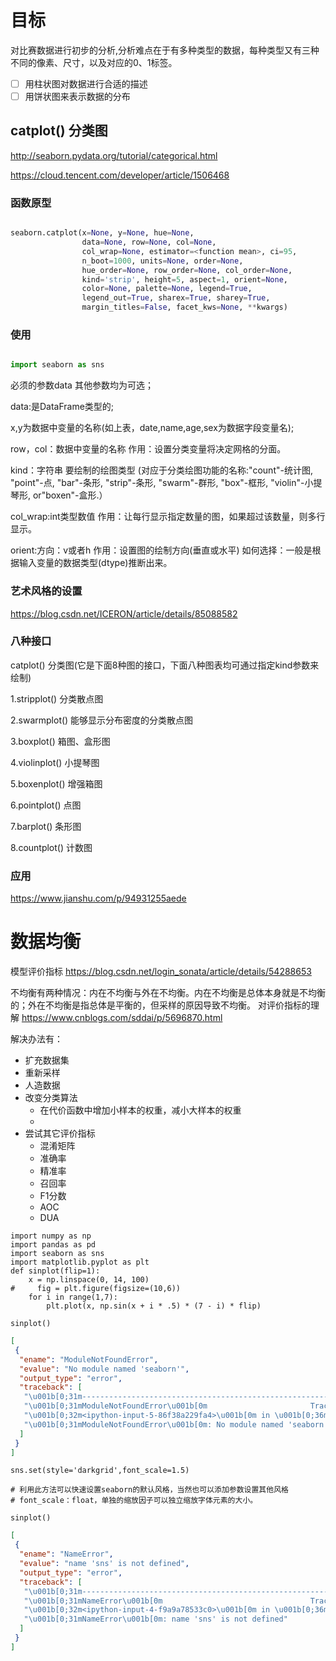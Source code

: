 # 目标
对比赛数据进行初步的分析,分析难点在于有多种类型的数据，每种类型又有三种不同的像素、尺寸，以及对应的0、1标签。

- [ ] 用柱状图对数据进行合适的描述
- [ ] 用饼状图来表示数据的分布

## catplot() 分类图

http://seaborn.pydata.org/tutorial/categorical.html

https://cloud.tencent.com/developer/article/1506468

### 函数原型

``` python

seaborn.catplot(x=None, y=None, hue=None,
                data=None, row=None, col=None,
                col_wrap=None, estimator=<function mean>, ci=95, 
                n_boot=1000, units=None, order=None,
                hue_order=None, row_order=None, col_order=None, 
                kind='strip', height=5, aspect=1, orient=None, 
                color=None, palette=None, legend=True,
                legend_out=True, sharex=True, sharey=True, 
                margin_titles=False, facet_kws=None, **kwargs)


```

### 使用
``` python

import seaborn as sns

``` 

必须的参数data 其他参数均为可选；

data:是DataFrame类型的;

x,y为数据中变量的名称(如上表，date,name,age,sex为数据字段变量名);

row，col：数据中变量的名称
作用：设置分类变量将决定网格的分面。

kind：字符串
要绘制的绘图类型
(对应于分类绘图功能的名称:"count"-统计图, "point"-点, 
"bar"-条形, "strip"-条形, "swarm"-群形, "box"-框形, 
"violin"-小提琴形, or"boxen"-盒形.）

col_wrap:int类型数值
作用：让每行显示指定数量的图，如果超过该数量，则多行显示。

orient:方向：v或者h
作用：设置图的绘制方向(垂直或水平)
如何选择：一般是根据输入变量的数据类型(dtype)推断出来。


### 艺术风格的设置

https://blog.csdn.net/ICERON/article/details/85088582

### 八种接口

catplot() 分类图(它是下面8种图的接口，下面八种图表均可通过指定kind参数来绘制)

1.stripplot() 分类散点图

2.swarmplot() 能够显示分布密度的分类散点图

3.boxplot() 箱图、盒形图

4.violinplot() 小提琴图

5.boxenplot() 增强箱图

6.pointplot() 点图

7.barplot() 条形图

8.countplot() 计数图


### 应用

https://www.jianshu.com/p/94931255aede

# 数据均衡

模型评价指标 https://blog.csdn.net/login_sonata/article/details/54288653

不均衡有两种情况：内在不均衡与外在不均衡。内在不均衡是总体本身就是不均衡的；外在不均衡是指总体是平衡的，但采样的原因导致不均衡。
对评价指标的理解 https://www.cnblogs.com/sddai/p/5696870.html

解决办法有：
- 扩充数据集
- 重新采样
- 人造数据
- 改变分类算法
    - 在代价函数中增加小样本的权重，减小大样本的权重
    - 
- 尝试其它评价指标
    - 混淆矩阵
    - 准确率
    - 精准率
    - 召回率
    - F1分数
    - AOC
    - DUA

```{.python .input  n=5}
import numpy as np
import pandas as pd
import seaborn as sns
import matplotlib.pyplot as plt
def sinplot(flip=1):
    x = np.linspace(0, 14, 100)
#     fig = plt.figure(figsize=(10,6))
    for i in range(1,7):
        plt.plot(x, np.sin(x + i * .5) * (7 - i) * flip)

sinplot()
```

```{.json .output n=5}
[
 {
  "ename": "ModuleNotFoundError",
  "evalue": "No module named 'seaborn'",
  "output_type": "error",
  "traceback": [
   "\u001b[0;31m---------------------------------------------------------------------------\u001b[0m",
   "\u001b[0;31mModuleNotFoundError\u001b[0m                       Traceback (most recent call last)",
   "\u001b[0;32m<ipython-input-5-86f38a229fa4>\u001b[0m in \u001b[0;36m<module>\u001b[0;34m\u001b[0m\n\u001b[1;32m      1\u001b[0m \u001b[0;32mimport\u001b[0m \u001b[0mnumpy\u001b[0m \u001b[0;32mas\u001b[0m \u001b[0mnp\u001b[0m\u001b[0;34m\u001b[0m\u001b[0;34m\u001b[0m\u001b[0m\n\u001b[1;32m      2\u001b[0m \u001b[0;32mimport\u001b[0m \u001b[0mpandas\u001b[0m \u001b[0;32mas\u001b[0m \u001b[0mpd\u001b[0m\u001b[0;34m\u001b[0m\u001b[0;34m\u001b[0m\u001b[0m\n\u001b[0;32m----> 3\u001b[0;31m \u001b[0;32mimport\u001b[0m \u001b[0mseaborn\u001b[0m \u001b[0;32mas\u001b[0m \u001b[0msns\u001b[0m\u001b[0;34m\u001b[0m\u001b[0;34m\u001b[0m\u001b[0m\n\u001b[0m\u001b[1;32m      4\u001b[0m \u001b[0;32mimport\u001b[0m \u001b[0mmatplotlib\u001b[0m\u001b[0;34m.\u001b[0m\u001b[0mpyplot\u001b[0m \u001b[0;32mas\u001b[0m \u001b[0mplt\u001b[0m\u001b[0;34m\u001b[0m\u001b[0;34m\u001b[0m\u001b[0m\n\u001b[1;32m      5\u001b[0m \u001b[0;32mdef\u001b[0m \u001b[0msinplot\u001b[0m\u001b[0;34m(\u001b[0m\u001b[0mflip\u001b[0m\u001b[0;34m=\u001b[0m\u001b[0;36m1\u001b[0m\u001b[0;34m)\u001b[0m\u001b[0;34m:\u001b[0m\u001b[0;34m\u001b[0m\u001b[0;34m\u001b[0m\u001b[0m\n",
   "\u001b[0;31mModuleNotFoundError\u001b[0m: No module named 'seaborn'"
  ]
 }
]
```

```{.python .input  n=4}
sns.set(style='darkgrid',font_scale=1.5)

# 利用此方法可以快速设置seaborn的默认风格，当然也可以添加参数设置其他风格
# font_scale：float，单独的缩放因子可以独立缩放字体元素的大小。

sinplot()
```

```{.json .output n=4}
[
 {
  "ename": "NameError",
  "evalue": "name 'sns' is not defined",
  "output_type": "error",
  "traceback": [
   "\u001b[0;31m---------------------------------------------------------------------------\u001b[0m",
   "\u001b[0;31mNameError\u001b[0m                                 Traceback (most recent call last)",
   "\u001b[0;32m<ipython-input-4-f9a9a78533c0>\u001b[0m in \u001b[0;36m<module>\u001b[0;34m\u001b[0m\n\u001b[0;32m----> 1\u001b[0;31m \u001b[0msns\u001b[0m\u001b[0;34m.\u001b[0m\u001b[0mset\u001b[0m\u001b[0;34m(\u001b[0m\u001b[0mstyle\u001b[0m\u001b[0;34m=\u001b[0m\u001b[0;34m'darkgrid'\u001b[0m\u001b[0;34m,\u001b[0m\u001b[0mfont_scale\u001b[0m\u001b[0;34m=\u001b[0m\u001b[0;36m1.5\u001b[0m\u001b[0;34m)\u001b[0m\u001b[0;34m\u001b[0m\u001b[0;34m\u001b[0m\u001b[0m\n\u001b[0m\u001b[1;32m      2\u001b[0m \u001b[0;34m\u001b[0m\u001b[0m\n\u001b[1;32m      3\u001b[0m \u001b[0;31m# \u5229\u7528\u6b64\u65b9\u6cd5\u53ef\u4ee5\u5feb\u901f\u8bbe\u7f6eseaborn\u7684\u9ed8\u8ba4\u98ce\u683c\uff0c\u5f53\u7136\u4e5f\u53ef\u4ee5\u6dfb\u52a0\u53c2\u6570\u8bbe\u7f6e\u5176\u4ed6\u98ce\u683c\u001b[0m\u001b[0;34m\u001b[0m\u001b[0;34m\u001b[0m\u001b[0;34m\u001b[0m\u001b[0m\n\u001b[1;32m      4\u001b[0m \u001b[0;31m# font_scale\uff1afloat\uff0c\u5355\u72ec\u7684\u7f29\u653e\u56e0\u5b50\u53ef\u4ee5\u72ec\u7acb\u7f29\u653e\u5b57\u4f53\u5143\u7d20\u7684\u5927\u5c0f\u3002\u001b[0m\u001b[0;34m\u001b[0m\u001b[0;34m\u001b[0m\u001b[0;34m\u001b[0m\u001b[0m\n\u001b[1;32m      5\u001b[0m \u001b[0;34m\u001b[0m\u001b[0m\n",
   "\u001b[0;31mNameError\u001b[0m: name 'sns' is not defined"
  ]
 }
]
```
